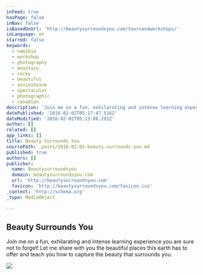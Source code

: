 ```yaml
---
inFeed: true
hasPage: false
inNav: false
isBasedOnUrl: 'http://beautysurroundsyou.com/toursandworkshops/'
inLanguage: en
starred: false
keywords:
  - namibia
  - workshop
  - photography
  - mountain
  - rocky
  - beautiful
  - assiniboine
  - spectacular
  - photographic
  - canadian
description: 'Join me on a fun, exhilarating and intense learning experience you are sure not to forget! Let me share with you the beautiful places this earth has to offer and teach you how to capture the beauty that surrounds you.'
datePublished: '2016-02-02T05:17:47.516Z'
dateModified: '2016-02-02T05:13:08.291Z'
author: []
related: []
app_links: []
title: Beauty Surrounds You
sourcePath: _posts/2016-02-02-beauty-surrounds-you.md
published: true
authors: []
publisher:
  name: Beautysurroundsyou
  domain: beautysurroundsyou.com
  url: 'http://beautysurroundsyou.com'
  favicon: 'http://beautysurroundsyou.com/favicon.ico'
_context: 'http://schema.org'
_type: MediaObject

---
```

<article style=""><h1>Beauty Surrounds You</h1><p>Join me on a fun, exhilarating and intense learning experience you are sure not to forget! Let me share with you the beautiful places this earth has to offer and teach you how to capture the beauty that surrounds you.</p><img src="https://s3-us-west-2.amazonaws.com/the-grid-img/p/332b7c7a70c808f00669ad43fa4ffd8493fb90b4.jpg" /></article>